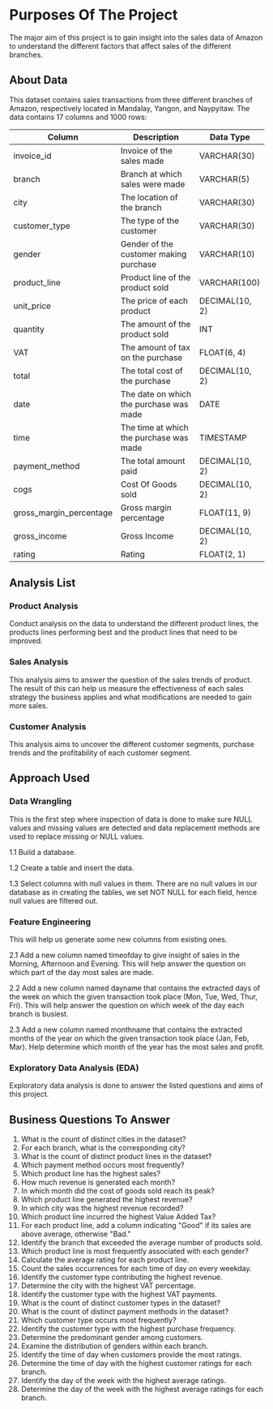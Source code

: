 # Purposes Of The Project

The major aim of this project is to gain insight into the sales data of Amazon to understand the different factors that affect sales of the different branches.

## About Data

This dataset contains sales transactions from three different branches of Amazon, respectively located in Mandalay, Yangon, and Naypyitaw. The data contains 17 columns and 1000 rows:

| Column                 | Description                                         | Data Type   |
|------------------------|-----------------------------------------------------|-------------|
| invoice_id             | Invoice of the sales made                           | VARCHAR(30) |
| branch                 | Branch at which sales were made                     | VARCHAR(5)  |
| city                   | The location of the branch                          | VARCHAR(30) |
| customer_type          | The type of the customer                            | VARCHAR(30) |
| gender                 | Gender of the customer making purchase              | VARCHAR(10) |
| product_line           | Product line of the product sold                    | VARCHAR(100)|
| unit_price             | The price of each product                           | DECIMAL(10, 2) |
| quantity               | The amount of the product sold                      | INT         |
| VAT                    | The amount of tax on the purchase                   | FLOAT(6, 4) |
| total                  | The total cost of the purchase                      | DECIMAL(10, 2) |
| date                   | The date on which the purchase was made             | DATE        |
| time                   | The time at which the purchase was made             | TIMESTAMP   |
| payment_method         | The total amount paid                               | DECIMAL(10, 2) |
| cogs                   | Cost Of Goods sold                                  | DECIMAL(10, 2) |
| gross_margin_percentage| Gross margin percentage                             | FLOAT(11, 9) |
| gross_income           | Gross Income                                        | DECIMAL(10, 2) |
| rating                 | Rating                                              | FLOAT(2, 1) |

## Analysis List

### Product Analysis

Conduct analysis on the data to understand the different product lines, the products lines performing best and the product lines that need to be improved.

### Sales Analysis

This analysis aims to answer the question of the sales trends of product. The result of this can help us measure the effectiveness of each sales strategy the business applies and what modifications are needed to gain more sales.

### Customer Analysis

This analysis aims to uncover the different customer segments, purchase trends and the profitability of each customer segment.

## Approach Used

### Data Wrangling

This is the first step where inspection of data is done to make sure NULL values and missing values are detected and data replacement methods are used to replace missing or NULL values.

1.1 Build a database.

1.2 Create a table and insert the data.

1.3 Select columns with null values in them. There are no null values in our database as in creating the tables, we set NOT NULL for each field, hence null values are filtered out.

### Feature Engineering

This will help us generate some new columns from existing ones.

2.1 Add a new column named timeofday to give insight of sales in the Morning, Afternoon and Evening. This will help answer the question on which part of the day most sales are made.

2.2 Add a new column named dayname that contains the extracted days of the week on which the given transaction took place (Mon, Tue, Wed, Thur, Fri). This will help answer the question on which week of the day each branch is busiest.

2.3 Add a new column named monthname that contains the extracted months of the year on which the given transaction took place (Jan, Feb, Mar). Help determine which month of the year has the most sales and profit.

### Exploratory Data Analysis (EDA)

Exploratory data analysis is done to answer the listed questions and aims of this project.

## Business Questions To Answer

1. What is the count of distinct cities in the dataset?
2. For each branch, what is the corresponding city?
3. What is the count of distinct product lines in the dataset?
4. Which payment method occurs most frequently?
5. Which product line has the highest sales?
6. How much revenue is generated each month?
7. In which month did the cost of goods sold reach its peak?
8. Which product line generated the highest revenue?
9. In which city was the highest revenue recorded?
10. Which product line incurred the highest Value Added Tax?
11. For each product line, add a column indicating "Good" if its sales are above average, otherwise "Bad."
12. Identify the branch that exceeded the average number of products sold.
13. Which product line is most frequently associated with each gender?
14. Calculate the average rating for each product line.
15. Count the sales occurrences for each time of day on every weekday.
16. Identify the customer type contributing the highest revenue.
17. Determine the city with the highest VAT percentage.
18. Identify the customer type with the highest VAT payments.
19. What is the count of distinct customer types in the dataset?
20. What is the count of distinct payment methods in the dataset?
21. Which customer type occurs most frequently?
22. Identify the customer type with the highest purchase frequency.
23. Determine the predominant gender among customers.
24. Examine the distribution of genders within each branch.
25. Identify the time of day when customers provide the most ratings.
26. Determine the time of day with the highest customer ratings for each branch.
27. Identify the day of the week with the highest average ratings.
28. Determine the day of the week with the highest average ratings for each branch.

